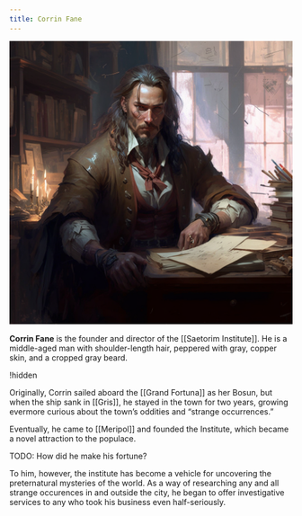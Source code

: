 ```yaml
---
title: Corrin Fane
---
```


![corrin fane|400](./images/Morne_Corrin_Fane_a_thin_man_in_his_early_fifties_with_shoulder_66785603-9047-49ab-a09c-46cb27943c42.png "right center square")

**Corrin Fane** is the founder and director of the [[Saetorim Institute]]. He is a middle-aged man with shoulder-length hair, peppered with gray, copper skin, and a cropped gray beard.

!hidden

Originally, Corrin sailed aboard the [[Grand Fortuna]] as her Bosun, but when the ship sank in [[Gris]], he stayed in the town for two years, growing evermore curious about the town’s oddities and “strange occurrences.”

Eventually, he came to [[Meripol]] and founded the Institute, which became a novel attraction to the populace.

TODO: How did he make his fortune?

To him, however, the institute has become a vehicle for uncovering the preternatural mysteries of the world. As a way of researching any and all strange occurences in and outside the city, he began to offer investigative services to any who took his business even half-seriously.